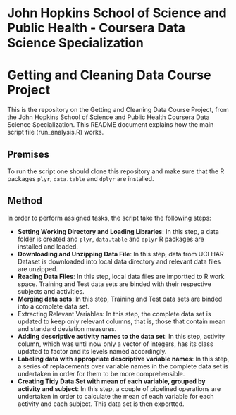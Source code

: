 # John Hopkins School of Science and Public Health - Coursera Data Science Specialization
# Getting and Cleaning Data Course Project

This is the repository on the Getting and Cleaning Data Course Project, from the John Hopkins School of Science and Public Health Coursera Data Science Specialization.
This README document explains how the main script file (run_analysis.R) works.

## Premises
To run the script one should clone this repository and make sure that the R packages `plyr`, `data.table` and `dplyr` are installed.

## Method
In order to perform assigned tasks, the script take the following steps:

- **Setting Working Directory and Loading Libraries**: In this step, a data folder is created and `plyr`, `data.table` and `dplyr` R packages are installed and loaded.
- **Downloading and Unzipping Data File**: In this step, data from UCI HAR Dataset is downloaded into local data directory and relevant data files are unzipped.
- **Reading Data Files**: In this step, local data files are importted to R work space. Training and Test data sets are binded with their respective subjects and activities.
- **Merging data sets**: In this step, Training and Test data sets are binded into a complete data set.
- Extracting Relevant Variables: In this step, the complete data set is updated to keep only relevant columns, that is, those that contain mean and standard deviation measures.
- **Adding descriptive activity names to the data set**: In this step, activity column, which was until now only a vector of integers, has its class updated to factor and its levels named accordingly.
- **Labeling data with appropriate descriptive variable names**: In this step, a series of replacements over variable names in the complete data set is undertaken in order for them to be more comprehensible.
- **Creating Tidy Data Set with mean of each variable, grouped by activity and subject**: In this step, a couple of pipelined operations are undertaken in order to  calculate the mean of each variable for each activity and each subject. This data set is then exportted.

